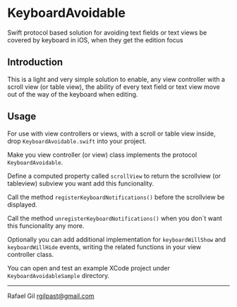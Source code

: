 
KeyboardAvoidable
==================

Swift protocol based solution for avoiding text fields or text views be covered by keyboard in iOS, when they get the edition focus

Introduction
------------

This is a light and very simple solution to enable, any view controller with a scroll view (or table view),  the ability of every text field or text view move out of the way of the keyboard when editing.

Usage
-----

For use with view controllers or views, with a scroll or table view inside, drop `KeyboardAvoidable.swift` into your project. 

Make you view controller (or view) class implements the protocol `KeyboardAvoidable`.

Define a computed property called `scrollView` to return the scrollview (or tableview) subview you want add this funcionality.

Call the method `registerKeyboardNotifications()` before the scrollview be displayed.

Call the method `unregisterKeyboardNotifications()` when you don´t want this funcionality any more.

Optionally you can add additional implementation for `keyboardWillShow` and `keyboardWillHide` events, writing the related functions in your view controller class.

You can open and test an example XCode project under `KeyboardAvoidableSample` directory. 

------------

Rafael Gil
rgilpast@gmail.com
